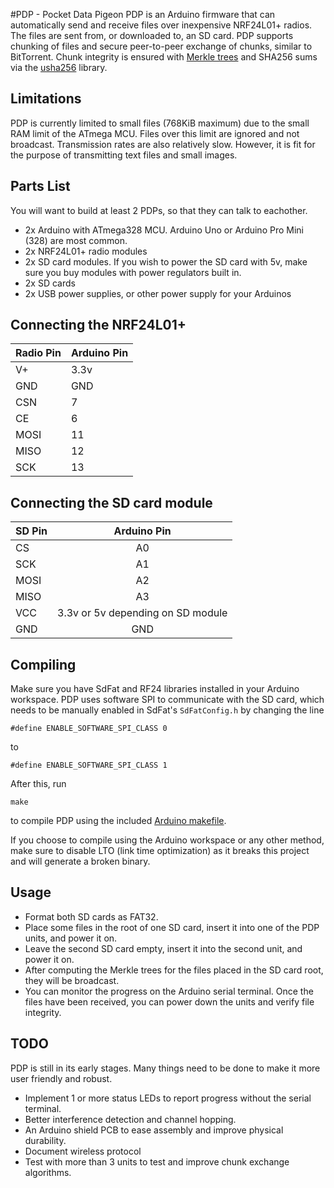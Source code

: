 #PDP - Pocket Data Pigeon
PDP is an Arduino firmware that can automatically send and receive files over inexpensive NRF24L01+ radios. The files are sent from, or downloaded to, an SD card. PDP supports chunking of files and secure peer-to-peer exchange of chunks, similar to BitTorrent. Chunk integrity is ensured with [Merkle trees](https://en.wikipedia.org/wiki/Merkle_tree) and SHA256 sums via the [usha256](https://github.com/hypoactiv/usha256) library.

## Limitations
PDP is currently limited to small files (768KiB maximum) due to the small RAM limit of the ATmega MCU. Files over this limit are ignored and not broadcast. Transmission rates are also relatively slow. However, it is fit for the purpose of transmitting text files and small images.

## Parts List

You will want to build at least 2 PDPs, so that they can talk to eachother.

* 2x Arduino with ATmega328 MCU. Arduino Uno or Arduino Pro Mini (328) are most common.
* 2x NRF24L01+ radio modules
* 2x SD card modules. If you wish to power the SD card with 5v, make sure you buy modules with power regulators built in.
* 2x SD cards
* 2x USB power supplies, or other power supply for your Arduinos

## Connecting the NRF24L01+

| Radio Pin | Arduino Pin |
|-----------|-------------|
|     V+    |     3.3v    |
|    GND    |     GND     |
|    CSN    |      7      |
|     CE    |      6      |
|    MOSI   |      11     |
|    MISO   |      12     |
|    SCK    |      13     |

## Connecting the SD card module

| SD Pin |            Arduino Pin            |
|--------|:---------------------------------:|
|   CS   |                 A0                |
|   SCK  |                 A1                |
|  MOSI  |                 A2                |
|  MISO  |                 A3                |
|   VCC  | 3.3v or 5v depending on SD module |
|   GND  |                GND                |

## Compiling 

Make sure you have SdFat and RF24 libraries installed in your Arduino workspace. PDP uses software SPI to communicate with the SD card, which needs to be manually enabled in SdFat's `SdFatConfig.h` by changing the line

```
#define ENABLE_SOFTWARE_SPI_CLASS 0
```
to

```
#define ENABLE_SOFTWARE_SPI_CLASS 1
```

After this, run
```
make
```
to compile PDP using the included [Arduino makefile](https://github.com/sudar/Arduino-Makefile).

If you choose to compile using the Arduino workspace or any other method, make sure to disable LTO (link time optimization) as it breaks this project and will generate a broken binary.

## Usage
* Format both SD cards as FAT32.
* Place some files in the root of one SD card, insert it into one of the PDP units, and power it on.
* Leave the second SD card empty, insert it into the second unit, and power it on.
* After computing the Merkle trees for the files placed in the SD card root, they will be broadcast.
* You can monitor the progress on the Arduino serial terminal. Once the files have been received, you can power down the units and verify file integrity.

## TODO

PDP is still in its early stages. Many things need to be done to make it more user friendly and robust.

* Implement 1 or more status LEDs to report progress without the serial terminal.
* Better interference detection and channel hopping.
* An Arduino shield PCB to ease assembly and improve physical durability.
* Document wireless protocol
* Test with more than 3 units to test and improve chunk exchange algorithms.
